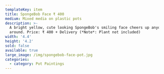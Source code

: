 ```yaml
---
templateKey: item
title: SpongeBob Face ₹ 400
medium: Mixed media on plastic pots
description: >-
  A bright yellow, cute looking SpongeBob's smiling face cheers up anyone
  around. Price: ₹ 400 + Delivery (*Note*: Plant not included)
width: '4.4'
height: '4.2'
sold: false
available: true
large_image: /img/spongebob-face-pot.jpg
categories:
  - category: Pot Paintings
---
```



